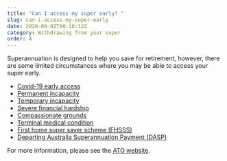 ```yaml
---
title: "Can I access my super early? "
slug: can-i-access-my-super-early
date: 2020-09-02T00:18:12Z
category: Withdrawing from your super
order: 4
---
```


Superannuation is designed to help you save for retirement, however, there are some limited circumstances where you may be able to access your super early. 

*   [Covid-19 early access](https://www.futuresuper.com.au/blog/covid-19-early-access)
*   [Permanent incapacity](https://www.ato.gov.au/individuals/super/withdrawing-and-using-your-super/early-access-to-your-super/#Accessduetopermanentincapacity)
*   [Temporary incapacity](https://www.ato.gov.au/individuals/super/withdrawing-and-using-your-super/early-access-to-your-super/#Temporaryincapacity)
*   [Severe financial hardship](https://www.ato.gov.au/individuals/super/withdrawing-and-using-your-super/early-access-to-your-super/#Access_due_to_severe_financial_hardship)
*   [Compassionate grounds](https://www.ato.gov.au/individuals/super/withdrawing-and-using-your-super/early-access-to-your-super/#Accessoncompassionategrounds)
*   [Terminal medical condition](https://www.ato.gov.au/individuals/super/withdrawing-and-using-your-super/early-access-to-your-super/#Terminalmedicalcondition)
*   [First home super saver scheme (FHSSS)](https://www.ato.gov.au/individuals/super/withdrawing-and-using-your-super/first-home-super-saver-scheme/)
*   [Departing Australia Superannuation Payment (DASP)](https://www.ato.gov.au/tax-professionals/services-and-support/working-online/departing-australia-superannuation-payments-(dasp)-online-system/)

For more information, please see the [ATO website](https://www.ato.gov.au/tax-professionals/services-and-support/working-online/departing-australia-superannuation-payments-(dasp)-online-system/).
